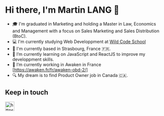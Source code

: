 ### <h1>Hi there, I'm Martin LANG 👋 </h1>

- 🎓 I'm graduated in Marketing and holding a Master in Law, Economics and Management with a focus on Sales Marketing and Sales Distribution (BtoC).
- 💻 I'm currently studying Web Developpment at [Wild Code School](https://www.wildcodeschool.com/)
- 🥨 I'm currently based in Strasbourg, France 🇫🇷.
- 🌱 I’m currently learning on JavaScript and ReactJS to improve my developpment skills.
- 🔭 I’m currently working in Awaken in France [https://awaken.fr/fr/awaken-obd-2/]
- 🔍 My dream is to find Product Owner job in  Canada 🇨🇦.


<h2> Keep in touch </h2>

<a href="https://www.linkedin.com/in/martin-justin-lang/"><img align="center"  src="https://cdn.worldvectorlogo.com/logos/linkedin.svg" alt="https://www.linkedin.com/in/gerseystelmach/" height="30"></a>
